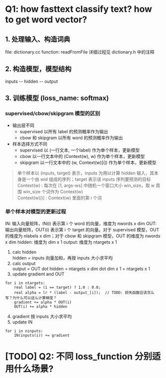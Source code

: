 

# Q1: how fasttext classify text? how to get word vector?

## 1. 处理输入、构造词典
file: dictionary.cc
function: readFromFile
详细过程见 dictionary.h 中的注释

## 2. 构造模型，模型结构

inputs -- hidden -- output

## 3. 训练模型 (loss_name: softmax)

### supervised/cbow/skipgram 模型的区别

- 输出层不同
    - supervised 以所有 label 的预测概率作为输出
    - cbow 和 skipgram 以所有 word 的预测概率作为输出
- 样本选择方式不同
    - supervised 以 (一行文本, 一个label) 作为单个样本，更新模型
    - cbow 以一行文本中的 (Context(w), w) 作为单个样本，更新模型
    - skipgram 以一行文本中的 (w, Context(w)[i]) 作为单个样本，更新模型

> 单个样本以 (inputs, target) 表示，inputs 为用以计算 hidden 输入，其本身是一个由 wid 组成的序列；target 表示该 inputs 序列要预测的目标  
> Context(w) : 每次在 [1, args-ws] 中随机一个窗口大小 win_size，取 w 周围 win_size 个词作为 Context(w)  
> Context(w)[i] : Context(w) 里面的第 i 个词  

### 单个样本对模型的更新过程

IN: 输入向量矩阵，IN(i) 表示第 i 个 word 的向量，维度为 nwords x dim
OUT: 输出向量矩阵，OUT(i) 表示第 i 个 target 的向量。对于 supervised 模型，OUT 的维度为 nlabels x dim；对于 cbow 和 skipgram 模型，OUT 的维度为 nwords x dim
hidden: 维度为 dim x 1
output: 维度为 ntargets x 1

1. calc hidden  
hidden = inputs 向量加和，再按 inputs 大小求平均
2. calc output  
output = OUT dot hidden = ntargets x dim dot dim x 1 = ntargets x 1
3. update gradient and OUT  
```
for i in ntargets:
    real label = (i == target) ? 1.0 : 0.0;
    real alpha = lr * (label - output_[i]);  // TODO: 损失函数应该怎么写？为什么可以这么计算梯度？
    gradient += alpha * OUT(i)
    OUT(i) += alpha * hidden

```
4. gradient 按 inputs 大小求平均
5. update IN  
```
for i in ninputs:
    IN(inputs(i)) += gradient

```

# [TODO] Q2: 不同 loss_function 分别适用什么场景?
